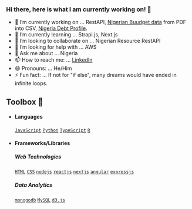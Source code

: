 ### Hi there, here is what I am currently working on! 👋

- 🔭 I’m currently working on ... RestAPI, [Nigerian Buudget data](https://github.com/odunayo12/New_NGN_BUDGET_DATA) from PDF into CSV, [Nigeria Debt Profile](https://github.com/odunayo12/ngn-debt-profile).
- 🌱 I’m currently learning ... Strapi.js, Next.js
- 👯 I’m looking to collaborate on ...  Nigerian Resource RestAPI
- 🤔 I’m looking for help with ... AWS
- 💬 Ask me about ... Nigeria
- 📫 How to reach me: ... [LinkedIn](https://www.linkedin.com/in/odunayo-rotimi/)
- 😄 Pronouns: ... He/Him
- ⚡ Fun fact: ... If not for "if else", many dreams would have ended in infinite loops.



## Toolbox 🧰
  * #### Languages 
    [`JavaScript`](https://github.com/odunayo12/next-js) [`Python`](https://github.com/odunayo12/New_NGN_BUDGET_DATA) [`TypeScript`](https://github.com/odunayo12/angular-app) [`R`](https://github.com/odunayo12/New_NGN_BUDGET_DATA)

  * #### Frameworks/Libraries
    ##### Web Technologies
    [`HTML`](https://github.com/odunayo12/blog_JnF) [`CSS`](https://github.com/odunayo12/blog_JnF) [`nodejs`](https://github.com/odunayo12/blog_JnF) [`reactjs`]() [`nextjs`](https://github.com/odunayo12/next-js) [`angular`](https://github.com/odunayo12/angular-app) [`expressjs`](https://github.com/odunayo12/blog_JnF) 
    
    ##### Data Analytics
    [`monogodb`](https://github.com/odunayo12/blog_JnF) [`MySQL`](https://github.com/odunayo12/New_NGN_BUDGET_DATA/tree/master/Budget_Data/database) [`d3.js`](https://github.com/odunayo12/d3-graphics)  
